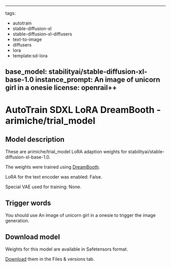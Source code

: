 
---
tags:
- autotrain
- stable-diffusion-xl
- stable-diffusion-xl-diffusers
- text-to-image
- diffusers
- lora
- template:sd-lora

base_model: stabilityai/stable-diffusion-xl-base-1.0
instance_prompt: An image of unicorn girl in a onesie
license: openrail++
---
    
# AutoTrain SDXL LoRA DreamBooth - arimiche/trial_model

<Gallery />

## Model description

These are arimiche/trial_model LoRA adaption weights for stabilityai/stable-diffusion-xl-base-1.0.

The weights were trained  using [DreamBooth](https://dreambooth.github.io/).

LoRA for the text encoder was enabled: False.

Special VAE used for training: None.

## Trigger words

You should use An image of unicorn girl in a onesie to trigger the image generation.

## Download model

Weights for this model are available in Safetensors format.

[Download](arimiche/trial_model/tree/main) them in the Files & versions tab.

